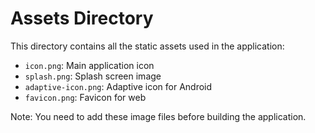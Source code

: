 # Assets Directory

This directory contains all the static assets used in the application:

- `icon.png`: Main application icon
- `splash.png`: Splash screen image
- `adaptive-icon.png`: Adaptive icon for Android
- `favicon.png`: Favicon for web

Note: You need to add these image files before building the application.
